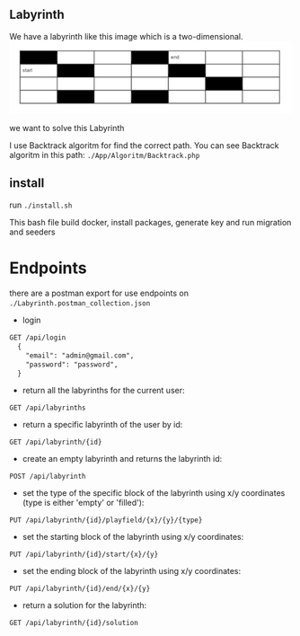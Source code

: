 ## Labyrinth

We have a labyrinth like this image which is a two-dimensional.
![example](./public/example.png)

we want to solve this Labyrinth

I use Backtrack algoritm for find the correct path. 
You can see Backtrack algoritm in this path:
`./App/Algoritm/Backtrack.php`

## install

run `./install.sh`

This bash file build docker, install packages, generate key and run migration and seeders

# Endpoints

there are a postman export for use endpoints on `./Labyrinth.postman_collection.json`

* login

``````
GET /api/login
  {
    "email": "admin@gmail.com",
    "password": "password",
  }
``````

* return all the labyrinths for the current user:

```
GET /api/labyrinths
```

* return a specific labyrinth of the user by id:

```
GET /api/labyrinth/{id}
```

* create an empty labyrinth and returns the labyrinth id:

```
POST /api/labyrinth
```

* set the type of the specific block of the labyrinth using x/y coordinates
  (type is either 'empty' or 'filled'):
```
PUT /api/labyrinth/{id}/playfield/{x}/{y}/{type}
```




* set the starting block of the labyrinth using x/y coordinates:
```
PUT /api/labyrinth/{id}/start/{x}/{y}
```


* set the ending block of the labyrinth using x/y coordinates:
```
PUT /api/labyrinth/{id}/end/{x}/{y}
```



* return a solution for the labyrinth:
```
GET /api/labyrinth/{id}/solution
```
